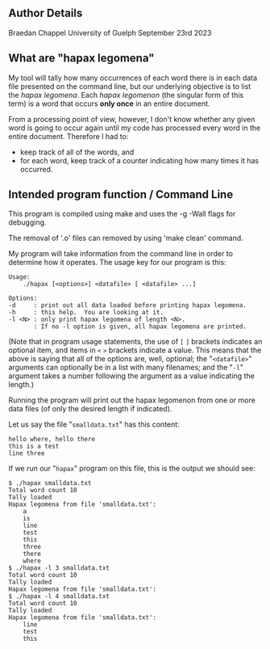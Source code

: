 ## Author Details

Braedan Chappel
University of Guelph
September 23rd 2023


## What are "hapax legomena"

My tool will tally how many occurrences of each word there is in each
data file presented on the command line, but our underlying objective
is to list the *hapax legomena*.  Each *hapax legomenon* (the singular
form of this term) is a word that occurs **only once** in an entire
document.

From a processing point of view, however, I don't know
whether any given word is going to occur again until my code has processed
every word in the entire document. Therefore I had to:

* keep track of all of the words, and
* for each word, keep track of a counter indicating how many times it has occurred.

## Intended program function / Command Line

This program is compiled using make and uses the -g -Wall flags for debugging.

The removal of '.o' files can removed by using 'make clean' command.


My program will take information from the command line in order to
determine how it operates. The usage key for our program is this:

	Usage:
	    ./hapax [<options>] <datafile> [ <datafile> ...]

	Options:
	-d     : print out all data loaded before printing hapax legomena.
	-h     : this help.  You are looking at it.
	-l <N> : only print hapax legomena of length <N>.
	       : If no -l option is given, all hapax legomena are printed.


(Note that in program usage statements, the use of `[` `]` brackets indicates
an optional item, and items in `<` `>` brackets indicate a value.
This means that the above is saying that all of the options are, well, optional;
the "`<datafile>`" arguments can optionally be in a list with many filenames; and
the "`-l`" argument takes a number following the argument as a value indicating the length.)


Running the program will print out the hapax legomenon from one or more
data files (of only the desired length if indicated).

Let us say the file "`smalldata.txt`" has this content:

	hello where, hello there
	this is a test
	line three

If we run our "`hapax`" program on this file, this is the output we should see:

	$ ./hapax smalldata.txt 
	Total word count 10
	Tally loaded
	Hapax legomena from file 'smalldata.txt':
		a
		is
		line
		test
		this
		three
		there
		where
	$ ./hapax -l 3 smalldata.txt 
	Total word count 10
	Tally loaded
	Hapax legomena from file 'smalldata.txt':
	$ ./hapax -l 4 smalldata.txt 
	Total word count 10
	Tally loaded
	Hapax legomena from file 'smalldata.txt':
		line
		test
		this